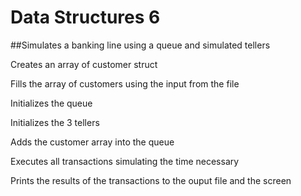 # Data Structures 6
 ##Simulates a banking line using a queue and simulated tellers

Creates an array of customer struct

Fills the array of customers using the input from the file

Initializes the queue

Initializes the 3 tellers

Adds the customer array into the queue

Executes all transactions simulating the time necessary

Prints the results of the transactions to the ouput file and the screen